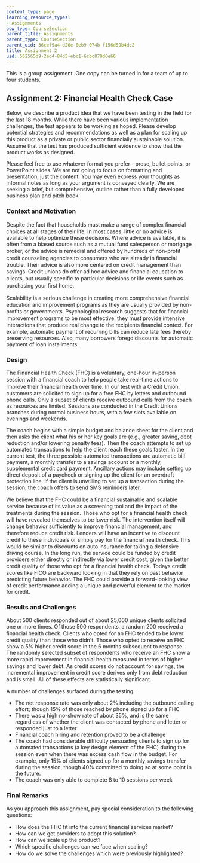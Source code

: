 ```yaml
---
content_type: page
learning_resource_types:
- Assignments
ocw_type: CourseSection
parent_title: Assignments
parent_type: CourseSection
parent_uid: 36cef9a4-d20e-0eb9-074b-f156d59b4dc2
title: Assignment 2
uid: 562565d9-2ed4-84d5-ebc1-6cbc870d0e66
---
```


This is a group assignment. One copy can be turned in for a team of up to four students.

Assignment 2: Financial Health Check Case
-----------------------------------------

Below, we describe a product idea that we have been testing in the ﬁeld for the last 18 months. While there have been various implementation challenges, the test appears to be working as hoped. Please develop potential strategies and recommendations as well as a plan for scaling up this product as a private or public sector ﬁnancially sustainable solution. Assume that the test has produced sufficient evidence to show that the product works as designed.

Please feel free to use whatever format you prefer—prose, bullet points, or PowerPoint slides. We are not going to focus on formatting and presentation, just the content. You may even express your thoughts as informal notes as long as your argument is conveyed clearly. We are seeking a brief, but comprehensive, outline rather than a fully developed business plan and pitch book.

### Context and Motivation

Despite the fact that households must make a range of complex ﬁnancial choices at all stages of their life, in most cases, little or no advice is available to help optimize these decisions. Where advice is available, it is often from a biased source such as a mutual fund salesperson or mortgage broker, or the advice is remedial and offered by hundreds of non-proﬁt credit counseling agencies to consumers who are already in ﬁnancial trouble. Their advice is also more centered on credit management than savings. Credit unions do offer ad hoc advice and ﬁnancial education to clients, but usually speciﬁc to particular decisions or life events such as purchasing your ﬁrst home.

Scalability is a serious challenge in creating more comprehensive ﬁnancial education and improvement programs as they are usually provided by non-proﬁts or governments. Psychological research suggests that for ﬁnancial improvement programs to be most effective, they must provide intensive interactions that produce real change to the recipients ﬁnancial context. For example, automatic payment of recurring bills can reduce late fees thereby preserving resources. Also, many borrowers forego discounts for automatic payment of loan installments.

### Design

The Financial Health Check (FHC) is a voluntary, one-hour in-person session with a ﬁnancial coach to help people take real-time actions to improve their ﬁnancial health over time. In our test with a Credit Union, customers are solicited to sign up for a free FHC by letters and outbound phone calls. Only a subset of clients receive outbound calls from the coach as resources are limited. Sessions are conducted in the Credit Unions branches during normal business hours, with a few slots available on evenings and weekends.

The coach begins with a simple budget and balance sheet for the client and then asks the client what his or her key goals are (e.g., greater saving, debt reduction and/or lowering penalty fees). Then the coach attempts to set up automated transactions to help the client reach these goals faster. In the current test, the three possible automated transactions are automatic bill payment, a monthly transfer to a savings account or a monthly, supplemental credit card payment. Ancillary actions may include setting up direct deposit of a paycheck or signing up the client for an overdraft protection line. If the client is unwilling to set up a transaction during the session, the coach offers to send SMS reminders later.

We believe that the FHC could be a ﬁnancial sustainable and scalable service because of its value as a screening tool and the impact of the treatments during the session. Those who opt for a ﬁnancial health check will have revealed themselves to be lower risk. The intervention itself will change behavior sufficiently to improve ﬁnancial management, and therefore reduce credit risk. Lenders will have an incentive to discount credit to these individuals or simply pay for the ﬁnancial health check. This would be similar to discounts on auto insurance for taking a defensive driving course. In the long run, the service could be funded by credit providers either directly or indirectly via lower credit cost, given the better credit quality of those who opt for a ﬁnancial health check. Todays credit scores like FICO are backward looking in that they rely on past behavior predicting future behavior. The FHC could provide a forward-looking view of credit performance adding a unique and powerful element to the market for credit.

### Results and Challenges

About 500 clients responded out of about 25,000 unique clients solicited one or more times. Of those 500 respondents, a random 200 received a ﬁnancial health check. Clients who opted for an FHC tended to be lower credit quality than those who didn't. Those who opted to receive an FHC show a 5% higher credit score in the 6 months subsequent to response. The randomly selected subset of respondents who receive an FHC show a more rapid improvement in ﬁnancial health measured in terms of higher savings and lower debt. As credit scores do not account for savings, the incremental improvement in credit score derives only from debt reduction and is small. All of these effects are statistically signiﬁcant.

A number of challenges surfaced during the testing:

*   The net response rate was only about 2% including the outbound calling effort; though 15% of those reached by phone signed up for a FHC
*   There was a high no-show rate of about 35%, and is the same regardless of whether the client was contacted by phone and letter or responded just to a letter
*   Financial coach hiring and retention proved to be a challenge
*   The coach had considerable difficulty persuading clients to sign up for automated transactions (a key design element of the FHC) during the session even when there was excess cash ﬂow in the budget. For example, only 15% of clients signed up for a monthly savings transfer during the session, though 40% committed to doing so at some point in the future.
*   The coach was only able to complete 8 to 10 sessions per week

### Final Remarks

As you approach this assignment, pay special consideration to the following questions:

*   How does the FHC ﬁt into the current ﬁnancial services market?
*   How can we get providers to adopt this solution?
*   How can we scale up the product?
*   Which speciﬁc challenges can we face when scaling?
*   How do we solve the challenges which were previously highlighted?